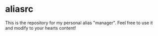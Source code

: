 # aliasrc
This is the repository for my personal alias "manager". Feel free to use it and modify to your hearts content!
